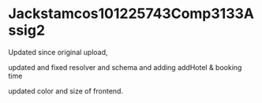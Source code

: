 # Jackstamcos101225743Comp3133Assig2


Updated since original upload, 

updated and fixed resolver and schema and adding addHotel & booking time

updated color and size of frontend.
